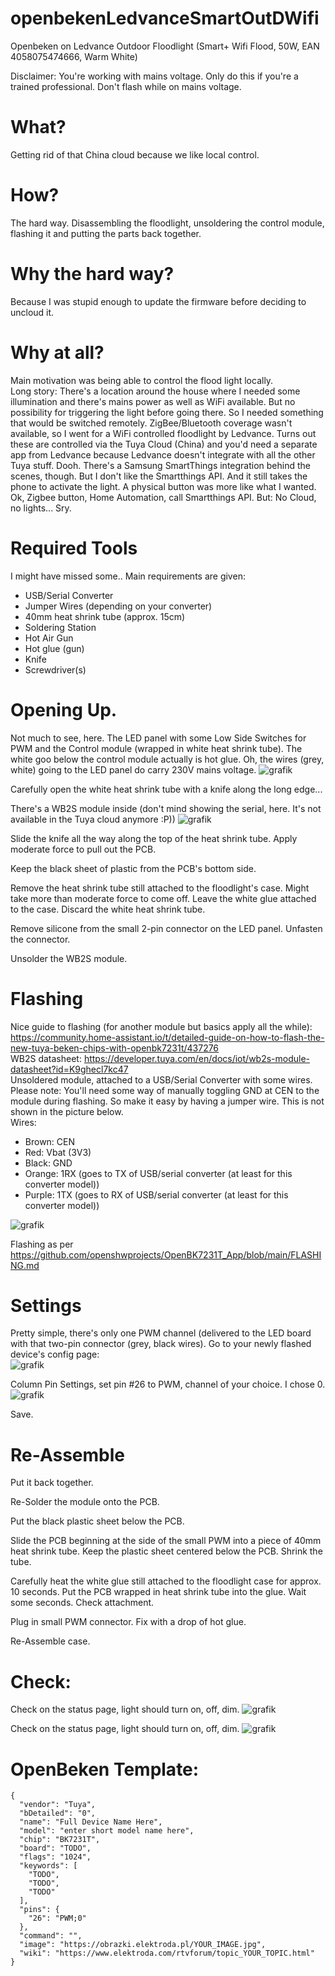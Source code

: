 # openbekenLedvanceSmartOutDWifi
Openbeken on Ledvance Outdoor Floodlight (Smart+ Wifi Flood, 50W, EAN 4058075474666, Warm White)

Disclaimer: You're working with mains voltage. Only do this if you're a trained professional. Don't flash while on mains voltage. 

# What?
Getting rid of that China cloud because we like local control.

# How?
The hard way. Disassembling the floodlight, unsoldering the control module, flashing it and putting the parts back together.

# Why the hard way?
Because I was stupid enough to update the firmware before deciding to uncloud it.

# Why at all?
Main motivation was being able to control the flood light locally.   
Long story: There's a location around the house where I needed some illumination and there's mains power as well as WiFi available. But no possibility for triggering the light before going there. So I needed something that would be switched remotely. ZigBee/Bluetooth coverage wasn't available, so I went for a WiFi controlled floodlight by Ledvance. Turns out these are controlled via the Tuya Cloud (China) and you'd need a separate app from Ledvance because Ledvance doesn't integrate with all the other Tuya stuff. Dooh. There's a Samsung SmartThings integration behind the scenes, though. But I don't like the Smartthings API. And it still takes the phone to activate the light. A physical button was more like what I wanted. Ok, Zigbee button, Home Automation, call Smartthings API. But: No Cloud, no lights... Sry.

# Required Tools  
I might have missed some.. Main requirements are given:
- USB/Serial Converter
- Jumper Wires (depending on your converter)
- 40mm heat shrink tube (approx. 15cm)
- Soldering Station
- Hot Air Gun
- Hot glue (gun)
- Knife
- Screwdriver(s)

# Opening Up.
Not much to see, here. The LED panel with some Low Side Switches for PWM and the Control module (wrapped in white heat shrink tube). The white goo below the control module actually is hot glue. 
Oh, the wires (grey, white) going to the LED panel do carry 230V mains voltage. 
![grafik](https://github.com/l33tn00b/openbekenLedvanceSmartOutDWifi/assets/28904067/48d4adc8-fb54-415b-98e4-30f677f82f51)

Carefully open the white heat shrink tube with a knife along the long edge...

There's a WB2S module inside (don't mind showing the serial, here. It's not available in the Tuya cloud anymore :P))
![grafik](https://github.com/l33tn00b/openbekenLedvanceSmartOutDWifi/assets/28904067/44b6c8e7-0e31-4638-b894-d619216c6a8d)

Slide the knife all the way along the top of the heat shrink tube. Apply moderate force to pull out the PCB.

Keep the black sheet of plastic from the PCB's bottom side.

Remove the heat shrink tube still attached to the floodlight's case. Might take more than moderate force to come off. Leave the white glue attached to the case. Discard the white heat shrink tube.

Remove silicone from the small 2-pin connector on the LED panel. Unfasten the connector. 

Unsolder the WB2S module.

# Flashing
Nice guide to flashing (for another module but basics apply all the while): https://community.home-assistant.io/t/detailed-guide-on-how-to-flash-the-new-tuya-beken-chips-with-openbk7231t/437276  
WB2S datasheet: https://developer.tuya.com/en/docs/iot/wb2s-module-datasheet?id=K9ghecl7kc47  
Unsoldered module, attached to a USB/Serial Converter with some wires. 
Please note: You'll need some way of manually toggling GND at CEN to the module during flashing. So make it easy by having a jumper wire. This is not shown in the picture below.  
Wires: 
- Brown: CEN
- Red: Vbat (3V3)
- Black: GND
- Orange: 1RX (goes to TX of USB/serial converter (at least for this converter model))
- Purple: 1TX (goes to RX of USB/serial converter (at least for this converter model))


![grafik](https://github.com/l33tn00b/openbekenLedvanceSmartOutDWifi/assets/28904067/80b61c00-fc81-4a1d-94b1-fc86599e0aac)

Flashing as per https://github.com/openshwprojects/OpenBK7231T_App/blob/main/FLASHING.md

# Settings
Pretty simple, there's only one PWM channel (delivered to the LED board with that two-pin connector (grey, black wires).
Go to your newly flashed device's config page:  
![grafik](https://github.com/l33tn00b/openbekenLedvanceSmartOutDWifi/assets/28904067/f1131f18-09e7-477b-96fb-a4b62e602de8)  

Column Pin Settings, set pin #26 to PWM, channel of your choice. I chose 0.  
![grafik](https://github.com/l33tn00b/openbekenLedvanceSmartOutDWifi/assets/28904067/cd2dd773-9203-4047-bec4-a73948f29ff5)  

Save.

# Re-Assemble
Put it back together.

Re-Solder the module onto the PCB.

Put the black plastic sheet below the PCB.

Slide the PCB beginning at the side of the small PWM into a piece of 40mm heat shrink tube. Keep the plastic sheet centered below the PCB. Shrink the tube.

Carefully heat the white glue still attached to the floodlight case for approx. 10 seconds. Put the PCB wrapped in heat shrink tube into the glue. Wait some seconds. Check attachment.

Plug in small PWM connector. Fix with a drop of hot glue. 

Re-Assemble case.

# Check:
Check on the status page, light should turn on, off, dim.
![grafik](https://github.com/l33tn00b/openbekenLedvanceSmartOutDWifi/assets/28904067/a99d98dc-01cc-4871-ac5f-6204e59133bc)



Check on the status page, light should turn on, off, dim.
![grafik](https://github.com/l33tn00b/openbekenLedvanceSmartOutDWifi/assets/28904067/a99d98dc-01cc-4871-ac5f-6204e59133bc)

# OpenBeken Template:
```
{
  "vendor": "Tuya",
  "bDetailed": "0",
  "name": "Full Device Name Here",
  "model": "enter short model name here",
  "chip": "BK7231T",
  "board": "TODO",
  "flags": "1024",
  "keywords": [
    "TODO",
    "TODO",
    "TODO"
  ],
  "pins": {
    "26": "PWM;0"
  },
  "command": "",
  "image": "https://obrazki.elektroda.pl/YOUR_IMAGE.jpg",
  "wiki": "https://www.elektroda.com/rtvforum/topic_YOUR_TOPIC.html"
}
```




